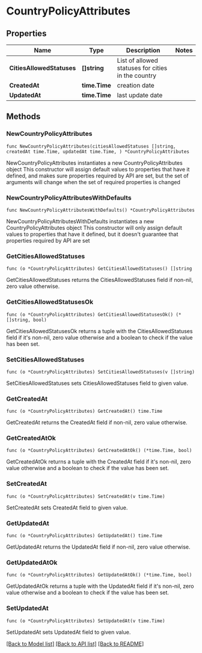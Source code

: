 # CountryPolicyAttributes

## Properties

Name | Type | Description | Notes
------------ | ------------- | ------------- | -------------
**CitiesAllowedStatuses** | **[]string** | List of allowed statuses for cities in the country | 
**CreatedAt** | **time.Time** | creation date | 
**UpdatedAt** | **time.Time** | last update date | 

## Methods

### NewCountryPolicyAttributes

`func NewCountryPolicyAttributes(citiesAllowedStatuses []string, createdAt time.Time, updatedAt time.Time, ) *CountryPolicyAttributes`

NewCountryPolicyAttributes instantiates a new CountryPolicyAttributes object
This constructor will assign default values to properties that have it defined,
and makes sure properties required by API are set, but the set of arguments
will change when the set of required properties is changed

### NewCountryPolicyAttributesWithDefaults

`func NewCountryPolicyAttributesWithDefaults() *CountryPolicyAttributes`

NewCountryPolicyAttributesWithDefaults instantiates a new CountryPolicyAttributes object
This constructor will only assign default values to properties that have it defined,
but it doesn't guarantee that properties required by API are set

### GetCitiesAllowedStatuses

`func (o *CountryPolicyAttributes) GetCitiesAllowedStatuses() []string`

GetCitiesAllowedStatuses returns the CitiesAllowedStatuses field if non-nil, zero value otherwise.

### GetCitiesAllowedStatusesOk

`func (o *CountryPolicyAttributes) GetCitiesAllowedStatusesOk() (*[]string, bool)`

GetCitiesAllowedStatusesOk returns a tuple with the CitiesAllowedStatuses field if it's non-nil, zero value otherwise
and a boolean to check if the value has been set.

### SetCitiesAllowedStatuses

`func (o *CountryPolicyAttributes) SetCitiesAllowedStatuses(v []string)`

SetCitiesAllowedStatuses sets CitiesAllowedStatuses field to given value.


### GetCreatedAt

`func (o *CountryPolicyAttributes) GetCreatedAt() time.Time`

GetCreatedAt returns the CreatedAt field if non-nil, zero value otherwise.

### GetCreatedAtOk

`func (o *CountryPolicyAttributes) GetCreatedAtOk() (*time.Time, bool)`

GetCreatedAtOk returns a tuple with the CreatedAt field if it's non-nil, zero value otherwise
and a boolean to check if the value has been set.

### SetCreatedAt

`func (o *CountryPolicyAttributes) SetCreatedAt(v time.Time)`

SetCreatedAt sets CreatedAt field to given value.


### GetUpdatedAt

`func (o *CountryPolicyAttributes) GetUpdatedAt() time.Time`

GetUpdatedAt returns the UpdatedAt field if non-nil, zero value otherwise.

### GetUpdatedAtOk

`func (o *CountryPolicyAttributes) GetUpdatedAtOk() (*time.Time, bool)`

GetUpdatedAtOk returns a tuple with the UpdatedAt field if it's non-nil, zero value otherwise
and a boolean to check if the value has been set.

### SetUpdatedAt

`func (o *CountryPolicyAttributes) SetUpdatedAt(v time.Time)`

SetUpdatedAt sets UpdatedAt field to given value.



[[Back to Model list]](../README.md#documentation-for-models) [[Back to API list]](../README.md#documentation-for-api-endpoints) [[Back to README]](../README.md)


